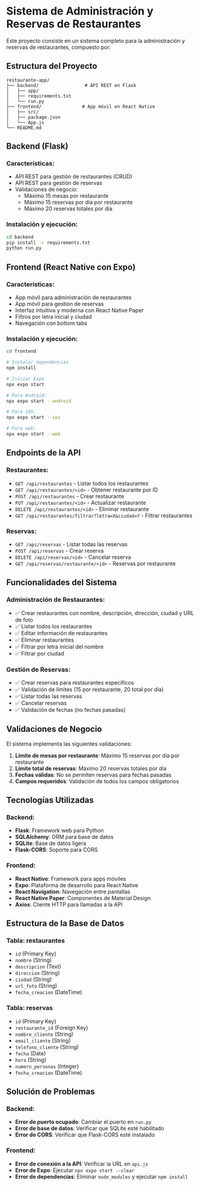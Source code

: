 # Sistema de Administración y Reservas de Restaurantes

Este proyecto consiste en un sistema completo para la administración y reservas de restaurantes, compuesto por:

## Estructura del Proyecto

```
restaurante-app/
├── backend/                 # API REST en Flask
│   ├── app/
│   ├── requirements.txt
│   └── run.py
├── frontend/               # App móvil en React Native
│   ├── src/
│   ├── package.json
│   └── App.js
└── README.md
```

## Backend (Flask)

### Características:
- API REST para gestión de restaurantes (CRUD)
- API REST para gestión de reservas
- Validaciones de negocio:
  - Máximo 15 mesas por restaurante
  - Máximo 15 reservas por día por restaurante
  - Máximo 20 reservas totales por día

### Instalación y ejecución:
```bash
cd backend
pip install -r requirements.txt
python run.py
```

## Frontend (React Native con Expo)

### Características:
- App móvil para administración de restaurantes
- App móvil para gestión de reservas
- Interfaz intuitiva y moderna con React Native Paper
- Filtros por letra inicial y ciudad
- Navegación con bottom tabs

### Instalación y ejecución:
```bash
cd frontend

# Instalar dependencias
npm install

# Iniciar Expo
npx expo start

# Para Android:
npx expo start --android

# Para iOS:
npx expo start --ios

# Para web:
npx expo start --web
```

## Endpoints de la API

### Restaurantes:
- `GET /api/restaurantes` - Listar todos los restaurantes
- `GET /api/restaurantes/<id>` - Obtener restaurante por ID
- `POST /api/restaurantes` - Crear restaurante
- `PUT /api/restaurantes/<id>` - Actualizar restaurante
- `DELETE /api/restaurantes/<id>` - Eliminar restaurante
- `GET /api/restaurantes/filtrar?letra=X&ciudad=Y` - Filtrar restaurantes

### Reservas:
- `GET /api/reservas` - Listar todas las reservas
- `POST /api/reservas` - Crear reserva
- `DELETE /api/reservas/<id>` - Cancelar reserva
- `GET /api/reservas/restaurante/<id>` - Reservas por restaurante

## Funcionalidades del Sistema

### Administración de Restaurantes:
- ✅ Crear restaurantes con nombre, descripción, dirección, ciudad y URL de foto
- ✅ Listar todos los restaurantes
- ✅ Editar información de restaurantes
- ✅ Eliminar restaurantes
- ✅ Filtrar por letra inicial del nombre
- ✅ Filtrar por ciudad

### Gestión de Reservas:
- ✅ Crear reservas para restaurantes específicos
- ✅ Validación de límites (15 por restaurante, 20 total por día)
- ✅ Listar todas las reservas
- ✅ Cancelar reservas
- ✅ Validación de fechas (no fechas pasadas)

## Validaciones de Negocio

El sistema implementa las siguientes validaciones:

1. **Límite de mesas por restaurante**: Máximo 15 reservas por día por restaurante
2. **Límite total de reservas**: Máximo 20 reservas totales por día
3. **Fechas válidas**: No se permiten reservas para fechas pasadas
4. **Campos requeridos**: Validación de todos los campos obligatorios

## Tecnologías Utilizadas

### Backend:
- **Flask**: Framework web para Python
- **SQLAlchemy**: ORM para base de datos
- **SQLite**: Base de datos ligera
- **Flask-CORS**: Soporte para CORS

### Frontend:
- **React Native**: Framework para apps móviles
- **Expo**: Plataforma de desarrollo para React Native
- **React Navigation**: Navegación entre pantallas
- **React Native Paper**: Componentes de Material Design
- **Axios**: Cliente HTTP para llamadas a la API

## Estructura de la Base de Datos

### Tabla: restaurantes
- `id` (Primary Key)
- `nombre` (String)
- `descripcion` (Text)
- `direccion` (String)
- `ciudad` (String)
- `url_foto` (String)
- `fecha_creacion` (DateTime)

### Tabla: reservas
- `id` (Primary Key)
- `restaurante_id` (Foreign Key)
- `nombre_cliente` (String)
- `email_cliente` (String)
- `telefono_cliente` (String)
- `fecha` (Date)
- `hora` (String)
- `numero_personas` (Integer)
- `fecha_creacion` (DateTime)

## Solución de Problemas

### Backend:
- **Error de puerto ocupado**: Cambiar el puerto en `run.py`
- **Error de base de datos**: Verificar que SQLite esté habilitado
- **Error de CORS**: Verificar que Flask-CORS esté instalado

### Frontend:
- **Error de conexión a la API**: Verificar la URL en `api.js`
- **Error de Expo**: Ejecutar `npx expo start --clear`
- **Error de dependencias**: Eliminar `node_modules` y ejecutar `npm install` 